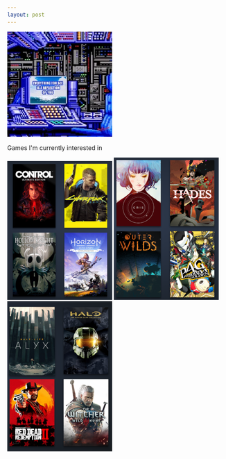 ```yaml
---
layout: post
---
```


<a href="{{ page.url }}"> ![image](/img/unused-everything-you-see.webp) </a>

Games I'm currently interested in

![broken image: games 1 ](/img/games1.PNG)
![broken image: games 2 ](/img/games2.PNG)
![broken image: games 3 ](/img/games3.png)
